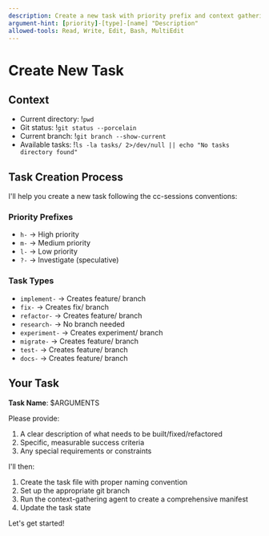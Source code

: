```yaml
---
description: Create a new task with priority prefix and context gathering
argument-hint: [priority]-[type]-[name] "Description"
allowed-tools: Read, Write, Edit, Bash, MultiEdit
---
```


# Create New Task

## Context

- Current directory: !`pwd`
- Git status: !`git status --porcelain`
- Current branch: !`git branch --show-current`
- Available tasks: !`ls -la tasks/ 2>/dev/null || echo "No tasks directory found"`

## Task Creation Process

I'll help you create a new task following the cc-sessions conventions:

### Priority Prefixes

- `h-` → High priority
- `m-` → Medium priority
- `l-` → Low priority
- `?-` → Investigate (speculative)

### Task Types

- `implement-` → Creates feature/ branch
- `fix-` → Creates fix/ branch
- `refactor-` → Creates feature/ branch
- `research-` → No branch needed
- `experiment-` → Creates experiment/ branch
- `migrate-` → Creates feature/ branch
- `test-` → Creates feature/ branch
- `docs-` → Creates feature/ branch

## Your Task

**Task Name**: $ARGUMENTS

Please provide:

1. A clear description of what needs to be built/fixed/refactored
2. Specific, measurable success criteria
3. Any special requirements or constraints

I'll then:

1. Create the task file with proper naming convention
2. Set up the appropriate git branch
3. Run the context-gathering agent to create a comprehensive manifest
4. Update the task state

Let's get started!
